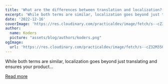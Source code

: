 ```yaml
---
title: 'What are the differences between translation and localization?'
excerpt: 'While both terms are similar, localization goes beyond just translating and ensures your product...'
date: '2022-12-16'
coverImage: 'https://res.cloudinary.com/practicaldev/image/fetch/s--cZ32M350--/c_imagga_scale,f_auto,fl_progressive,h_420,q_auto,w_1000/https://dev-to-uploads.s3.amazonaws.com/uploads/articles/4t2fwjvvhdz4mopg9y9r.png'
author:
  name: Koders
  picture: "assets/blog/authors/koders.png"
ogImage:
  url: 'https://res.cloudinary.com/practicaldev/image/fetch/s--cZ32M350--/c_imagga_scale,f_auto,fl_progressive,h_420,q_auto,w_1000/https://dev-to-uploads.s3.amazonaws.com/uploads/articles/4t2fwjvvhdz4mopg9y9r.png'
---
```


While both terms are similar, localization goes beyond just translating and ensures your product...

[Read more](https://dev.to/aexol-studio/what-are-the-differences-between-translation-and-localization-2npn)
